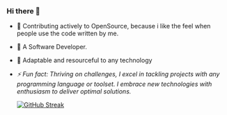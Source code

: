### Hi there 👋
<!--
**thesujai/thesujai** is a ✨ _special_ ✨ repository because its `README.md` (this file) appears on your GitHub profile.

Here are some ideas to get you started:

- 🔭 I’m currently working on ...
- 🌱 I’m currently learning ...
- 👯 I’m looking to collaborate on ...
- 🤔 I’m looking for help with ...
- 💬 Ask me about ...
- 📫 How to reach me: ...
- 😄 Pronouns: ...
- ⚡ Fun fact: ...
-->
- 🌱 Contributing actively to OpenSource, because i like the feel when people use the code written by me.
- 👯 A Software Developer.
- 🚀 Adaptable and resourceful to any technology
- *⚡ Fun fact: Thriving on challenges, I excel in tackling projects with any programming language or toolset. I embrace new technologies with enthusiasm to deliver optimal solutions.*


    [![GitHub Streak](https://github-readme-streak-stats.herokuapp.com?user=thesujai&date_format=M%20j%5B%2C%20Y%5D)](https://git.io/streak-stats)
